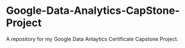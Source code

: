 # Google-Data-Analytics-CapStone-Project
A repository for my Google Data Anlaytics Certificate Capstone Project.
